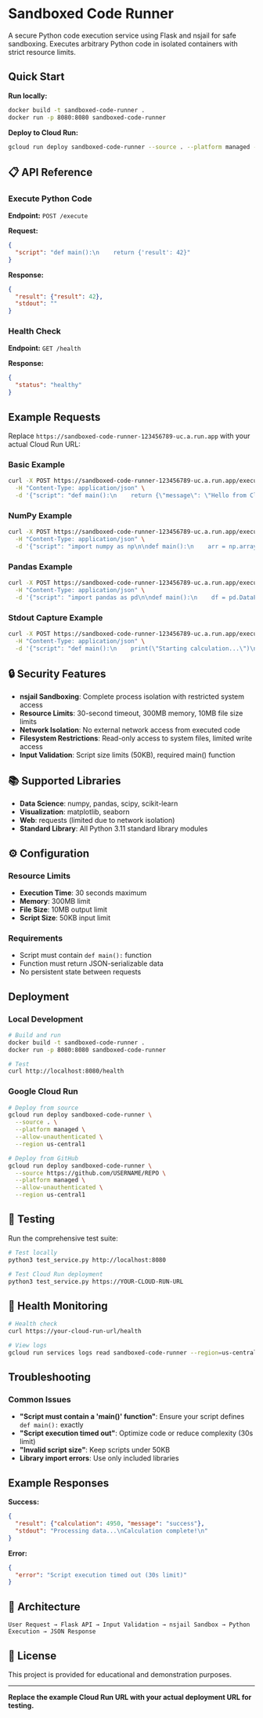 # Sandboxed Code Runner

A secure Python code execution service using Flask and nsjail for safe sandboxing. Executes arbitrary Python code in isolated containers with strict resource limits.

## Quick Start

**Run locally:**
```bash
docker build -t sandboxed-code-runner .
docker run -p 8080:8080 sandboxed-code-runner
```

**Deploy to Cloud Run:**
```bash
gcloud run deploy sandboxed-code-runner --source . --platform managed --allow-unauthenticated --region us-central1
```

## 📋 API Reference

### Execute Python Code
**Endpoint:** `POST /execute`

**Request:**
```json
{
  "script": "def main():\n    return {'result': 42}"
}
```

**Response:**
```json
{
  "result": {"result": 42},
  "stdout": ""
}
```

### Health Check
**Endpoint:** `GET /health`

**Response:**
```json
{
  "status": "healthy"
}
```

## Example Requests

Replace `https://sandboxed-code-runner-123456789-uc.a.run.app` with your actual Cloud Run URL:

### Basic Example
```bash
curl -X POST https://sandboxed-code-runner-123456789-uc.a.run.app/execute \
  -H "Content-Type: application/json" \
  -d '{"script": "def main():\n    return {\"message\": \"Hello from Cloud Run!\", \"value\": 42}"}'
```

### NumPy Example
```bash
curl -X POST https://sandboxed-code-runner-123456789-uc.a.run.app/execute \
  -H "Content-Type: application/json" \
  -d '{"script": "import numpy as np\n\ndef main():\n    arr = np.array([1,2,3,4,5])\n    return {\"mean\": float(np.mean(arr)), \"sum\": int(np.sum(arr)), \"std\": float(np.std(arr))}"}'
```

### Pandas Example
```bash
curl -X POST https://sandboxed-code-runner-123456789-uc.a.run.app/execute \
  -H "Content-Type: application/json" \
  -d '{"script": "import pandas as pd\n\ndef main():\n    df = pd.DataFrame({\"name\": [\"Alice\", \"Bob\", \"Charlie\"], \"age\": [25, 30, 35]})\n    return {\"shape\": list(df.shape), \"mean_age\": float(df.age.mean()), \"names\": df.name.tolist()}"}'
```

### Stdout Capture Example
```bash
curl -X POST https://sandboxed-code-runner-123456789-uc.a.run.app/execute \
  -H "Content-Type: application/json" \
  -d '{"script": "def main():\n    print(\"Starting calculation...\")\n    result = sum(range(100))\n    print(f\"Sum of 0-99: {result}\")\n    print(\"Calculation complete!\")\n    return {\"sum\": result, \"count\": 100}"}'
```

## 🔒 Security Features

- **nsjail Sandboxing**: Complete process isolation with restricted system access
- **Resource Limits**: 30-second timeout, 300MB memory, 10MB file size limits  
- **Network Isolation**: No external network access from executed code
- **Filesystem Restrictions**: Read-only access to system files, limited write access
- **Input Validation**: Script size limits (50KB), required main() function

## 📚 Supported Libraries

- **Data Science**: numpy, pandas, scipy, scikit-learn
- **Visualization**: matplotlib, seaborn  
- **Web**: requests (limited due to network isolation)
- **Standard Library**: All Python 3.11 standard library modules

## ⚙️ Configuration

### Resource Limits
- **Execution Time**: 30 seconds maximum
- **Memory**: 300MB limit
- **File Size**: 10MB output limit  
- **Script Size**: 50KB input limit

### Requirements
- Script must contain `def main():` function
- Function must return JSON-serializable data
- No persistent state between requests

## Deployment

### Local Development
```bash
# Build and run
docker build -t sandboxed-code-runner .
docker run -p 8080:8080 sandboxed-code-runner

# Test
curl http://localhost:8080/health
```

### Google Cloud Run
```bash
# Deploy from source
gcloud run deploy sandboxed-code-runner \
  --source . \
  --platform managed \
  --allow-unauthenticated \
  --region us-central1

# Deploy from GitHub
gcloud run deploy sandboxed-code-runner \
  --source https://github.com/USERNAME/REPO \
  --platform managed \
  --allow-unauthenticated \
  --region us-central1
```

## 🧪 Testing

Run the comprehensive test suite:
```bash
# Test locally
python3 test_service.py http://localhost:8080

# Test Cloud Run deployment
python3 test_service.py https://YOUR-CLOUD-RUN-URL
```

## 🏥 Health Monitoring

```bash
# Health check
curl https://your-cloud-run-url/health

# View logs
gcloud run services logs read sandboxed-code-runner --region=us-central1
```

##  Troubleshooting

### Common Issues

- **"Script must contain a 'main()' function"**: Ensure your script defines `def main():` exactly
- **"Script execution timed out"**: Optimize code or reduce complexity (30s limit)
- **"Invalid script size"**: Keep scripts under 50KB
- **Library import errors**: Use only included libraries

## Example Responses

**Success:**
```json
{
  "result": {"calculation": 4950, "message": "success"},
  "stdout": "Processing data...\nCalculation complete!\n"
}
```

**Error:**
```json
{
  "error": "Script execution timed out (30s limit)"
}
```

## 🎯 Architecture

```
User Request → Flask API → Input Validation → nsjail Sandbox → Python Execution → JSON Response
```

## 📝 License

This project is provided for educational and demonstration purposes.

---

**Replace the example Cloud Run URL with your actual deployment URL for testing.**
